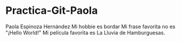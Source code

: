 # Practica-Git-Paola
Paola Espinoza Hernández
Mi hobbie es bordar
Mi frase favorita no es "¡Hello World!"
Mi película favorita es La Lluvia de Hamburguesas.
